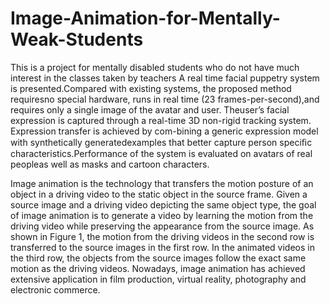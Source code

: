 # Image-Animation-for-Mentally-Weak-Students
This is a project for mentally disabled students who do not have much interest in the classes taken by teachers
A real time facial puppetry system is presented.Compared with existing systems, the proposed method requiresno special hardware, runs in real time (23 frames-per-second),and requires only a single image of the avatar and user. Theuser’s facial expression is captured through a real-time 3D non-rigid tracking system. Expression transfer is achieved by com-bining a generic expression model with synthetically generatedexamples that better capture person speciﬁc characteristics.Performance of the system is evaluated on avatars of real peopleas well as masks and cartoon characters.


Image animation is the technology that transfers the motion posture of an object in a
driving video to the static object in the source frame. Given a source image and a driving
video depicting the same object type, the goal of image animation is to generate a video
by learning the motion from the driving video while preserving the appearance from the
source image. As shown in Figure 1, the motion from the driving videos in the second
row is transferred to the source images in the first row. In the animated videos in the third
row, the objects from the source images follow the exact same motion as the driving videos.
Nowadays, image animation has achieved extensive application in film production, virtual
reality, photography and electronic commerce.
